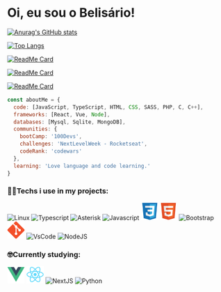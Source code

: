 <h1>Oi, eu sou o Belisário!</h1>

[![Anurag's GitHub stats](https://github-readme-stats.vercel.app/api?username=fcbelisario&show_icons=true&theme=tokyonight)](https://github.com/anuraghazra/github-readme-stats) 

[![Top Langs](https://github-readme-stats.vercel.app/api/top-langs/?username=fcbelisario&theme=tokyonight&exclude_repo=AppLove,percentage,CoresDeSP,30_Dias_de_CSS,Next_Level_Week3,reviewing-a-pull-request,oficina-git-dupla&layout=compact)](https://github.com/fcbelisario/github-readme-stats)

[![ReadMe Card](https://github-readme-stats.vercel.app/api/pin/?username=fcbelisario&repo=balneabilidade&theme=radical)](https://github.com/xiaoxian521/CURD-TS)

[![ReadMe Card](https://github-readme-stats.vercel.app/api/pin/?username=fcbelisario&repo=multiparty-meeting&theme=radical)](https://github.com/xiaoxian521/vue-node-sqlite3)

[![ReadMe Card](https://github-readme-stats.vercel.app/api/pin/?username=fcbelisario&repo=DizAiAPP&theme=radical)](https://github.com/xiaoxian521/private-cli)
  

```javascript
const aboutMe = {
  code: [JavaScript, TypeScript, HTML, CSS, SASS, PHP, C, C++],
  frameworks: [React, Vue, Node],
  databases: [Mysql, Sqlite, MongoDB],
  communities: {
    bootCamp: '100Devs',
    challenges: 'NextLevelWeek - Rocketseat',
    codeRank: 'codewars'
  },
  learning: 'Love language and code learning.'
}

```

<h3><p align="left">🧑‍💻Techs i use in my projects:</p></h3>
<p align="left">
    <img
        src="https://upload.wikimedia.org/wikipedia/commons/thumb/3/35/Tux.svg/1200px-Tux.svg.png"
        alt="Linux"
        width="40"
        height="40"
    />
    <img
        src="https://upload.wikimedia.org/wikipedia/commons/thumb/4/4c/Typescript_logo_2020.svg/1200px-Typescript_logo_2020.svg.png"
        alt="Typescript"
        width="40"
        height="40"
    />
    <img
        src="https://www.vippng.com/png/detail/362-3620029_asterisk-asterisk-logo-png.png"
        alt="Asterisk"
        width="40"
        height="40"
    />
    <img
        src="https://tadeuesteves.files.wordpress.com/2014/01/javascript-logo.png"
        alt="Javascript"
        width="40"
        height="40"
    />
    <img
        src="https://raw.githubusercontent.com/devicons/devicon/master/icons/css3/css3-original.svg"
        alt="CSS3"
        width="40"
        height="40"
    />
    <img
        src="https://raw.githubusercontent.com/devicons/devicon/master/icons/html5/html5-original.svg"
        alt="HTML5"
        width="40"
        height="40"
    />
    <img
        src="https://upload.wikimedia.org/wikipedia/commons/b/b2/Bootstrap_logo.svg"
        alt="Bootstrap"
        width="40"
        height="40"
    />
    <img
        src="https://raw.githubusercontent.com/devicons/devicon/master/icons/git/git-original.svg"
        alt="Git"
        width="40"
        height="40"
    />
    <img
        src="https://upload.wikimedia.org/wikipedia/commons/thumb/9/9a/Visual_Studio_Code_1.35_icon.svg/512px-Visual_Studio_Code_1.35_icon.svg.png"
        alt="VsCode"
        width="40"
        height="40"
    />
    <img
        src="https://upload.wikimedia.org/wikipedia/commons/thumb/d/d9/Node.js_logo.svg/1280px-Node.js_logo.svg.png"
        alt="NodeJS"
        width="50"
        height="40"
    />
<h3><p align="left">🤓Currently studying:</p></h3>
<p>
    <img
        src="https://raw.githubusercontent.com/devicons/devicon/master/icons/vuejs/vuejs-original.svg"
        alt="Vuejs"
        width="40"
        height="40"
    />
    <img
        src="https://github.com/devicons/devicon/blob/master/icons/react/react-original.svg"
        alt="React"
        width="40"
        height="40"
    />
    <img
        src="https://upload.wikimedia.org/wikipedia/commons/thumb/8/8e/Nextjs-logo.svg/800px-Nextjs-logo.svg.png"
        alt="NextJS"
        width="50"
        height="40"
    />
    <img
        src="https://upload.wikimedia.org/wikipedia/commons/thumb/0/0a/Python.svg/1200px-Python.svg.png"
        alt="Python"
        width="40"
        height="40"
    />
</p>
